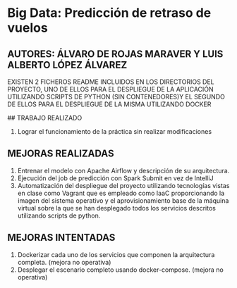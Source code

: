 # Big Data: Predicción de retraso de vuelos

## AUTORES: ÁLVARO DE ROJAS MARAVER Y LUIS ALBERTO LÓPEZ ÁLVAREZ


EXISTEN 2 FICHEROS README INCLUIDOS EN LOS DIRECTORIOS DEL PROYECTO, UNO DE ELLOS PARA EL DESPLIEGUE DE LA APLICACIÓN UTILIZANDO SCRIPTS DE PYTHON (SIN CONTENEDORES)Y EL SEGUNDO DE ELLOS PARA EL DESPLIEGUE DE LA MISMA UTILIZANDO DOCKER


## TRABAJO REALIZADO

1. Lograr el funcionamiento de la práctica sin realizar modificaciones

## MEJORAS REALIZADAS

1. Entrenar el modelo con Apache Airflow y descripción de su arquitectura.
2. Ejecución del job de predicción con Spark Submit en vez de IntelliJ
3. Automatización del despliegue del proyecto utilizando tecnologías vistas en clase como Vagrant que es empleado como IaaC proporcionando la imagen del sistema operativo y el aprovisionamiento base de la máquina virtual sobre la que se han desplegado todos los servicios descritos utilizando scripts de python.

## MEJORAS INTENTADAS

1. Dockerizar cada uno de los servicios que componen la arquitectura completa. (mejora no operativa)
2. Desplegar el escenario completo usando docker-compose. (mejora no operativa)
